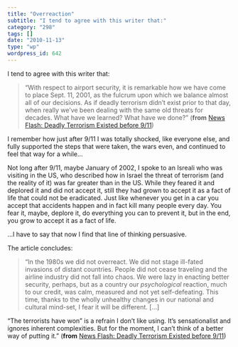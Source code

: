 ```yaml
---
title: "Overreaction"
subtitle: "I tend to agree with this writer that:"
category: "298"
tags: []
date: "2010-11-13"
type: "wp"
wordpress_id: 642
---
```

I tend to agree with this writer that:
> “With respect to airport security, it is remarkable how we have come to place Sept. 11, 2001, as the fulcrum upon which we balance almost all of our decisions. As if deadly terrorism didn’t exist prior to that day, when really we’ve been dealing with the same old threats for decades. What have we learned? What have we done?” (**from** [News Flash: Deadly Terrorism Existed before 9/11](http://www.salon.com/technology/ask_the_pilot/2010/11/10/airport_security/index.html))

I remember how just after 9/11 I was totally shocked, like everyone else, and fully supported the steps that were taken, the wars even, and continued to feel that way for a while…

Not long after 9/11, maybe January of 2002, I spoke to an Isreali who was visiting in the US, who described how in Israel the threat of terrorism (and the reality of it) was far greater than in the US. While they feared it and deplored it and did not accept it, still they had grown to accept it as a fact of life that could not be eradicated. Just like whenever you get in a car you accept that accidents happen and in fact kill many people every day. You fear it, maybe, deplore it, do everything you can to prevent it, but in the end, you grow to accept it as a fact of life.

…I have to say that now I find that line of thinking persuasive.

The article concludes:

> “In the 1980s we did not overreact. We did not stage ill-fated invasions of distant countries. People did not cease traveling and the airline industry did not fall into chaos. We were lazy in enacting better security, perhaps, but as a country our *psychological* reaction, much to our credit, was calm, measured and not yet self-defeating. This time, thanks to the wholly unhealthy changes in our national and cultural mind-set, I fear it will be different. […]

“The terrorists have won” is a refrain I don’t like using. It’s sensationalist and ignores inherent complexities. But for the moment, I can’t think of a better way of putting it.” (**from** [News Flash: Deadly Terrorism Existed before 9/11](http://www.salon.com/technology/ask_the_pilot/2010/11/10/airport_security/index.html))